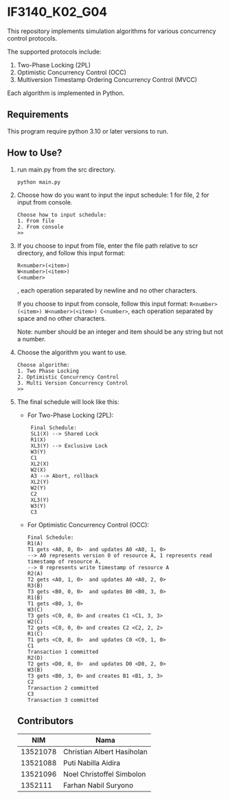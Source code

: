 # IF3140_K02_G04
This repository implements simulation algorithms for various concurrency control protocols. 

The supported protocols include:

1. Two-Phase Locking (2PL)
2. Optimistic Concurrency Control (OCC)
3. Multiversion Timestamp Ordering Concurrency Control (MVCC)

Each algorithm is implemented in Python.

## Requirements
This program require python 3.10 or later versions to run.

## How to Use?
1. run main.py from the src directory.
    ```
    python main.py
    ```
2. Choose how do you want to input the input schedule: 1 for file, 2 for input from console.
    ```
    Choose how to input schedule:
    1. From file
    2. From console
    >> 
    ```
3. If you choose to input from file, enter the file path relative to scr directory, and follow this input format:
   
    ```
    R<number>(<item>)
    W<number>(<item>)
    C<number>
    ```
    , each operation separated by newline and no other characters. 

    If you choose to input from console, follow this input format: ```R<number>(<item>) W<number>(<item>) C<number>```, each operation separated by space and no other characters.

    Note: number should be an integer and item should be any string but not a number.
  5. Choose the algorithm you want to use.
     
      ```
      Choose algorithm:
      1. Two Phase Locking
      2. Optimistic Concurrency Control
      3. Multi Version Concurrency Control
      >>  
      ```
5. The final schedule will look like this:
   - For Two-Phase Locking (2PL):
     ```
      Final Schedule:
      SL1(X) --> Shared Lock
      R1(X)
      XL3(Y) --> Exclusive Lock
      W3(Y)
      C1
      XL2(X)
      W2(X)
      A3 --> Abort, rollback
      XL2(Y)
      W2(Y)
      C2
      XL3(Y)
      W3(Y)
      C3
     ```
    - For Optimistic Concurrency Control (OCC):
      ```
      Final Schedule:
      R1(A)
      T1 gets <A0, 0, 0>  and updates A0 <A0, 1, 0>
      --> A0 represents version 0 of resource A, 1 represents read timestamp of resource A,
      --> 0 represents write timestamp of resource A
      R2(A)
      T2 gets <A0, 1, 0>  and updates A0 <A0, 2, 0>
      R3(B)
      T3 gets <B0, 0, 0>  and updates B0 <B0, 3, 0>
      R1(B)
      T1 gets <B0, 3, 0> 
      W3(C)
      T3 gets <C0, 0, 0> and creates C1 <C1, 3, 3>
      W2(C)
      T2 gets <C0, 0, 0> and creates C2 <C2, 2, 2>
      R1(C)
      T1 gets <C0, 0, 0>  and updates C0 <C0, 1, 0>
      C1
      Transaction 1 committed
      R2(D)
      T2 gets <D0, 0, 0>  and updates D0 <D0, 2, 0>
      W3(B)
      T3 gets <B0, 3, 0> and creates B1 <B1, 3, 3>
      C2
      Transaction 2 committed
      C3
      Transaction 3 committed
       ```

   ## Contributors
      |NIM|Nama|
      |---|---|
      |13521078|Christian Albert Hasiholan|
      |13521088|Puti Nabilla Aidira|
      |13521096|Noel Christoffel Simbolon|
      |1352111|Farhan Nabil Suryono|
        
